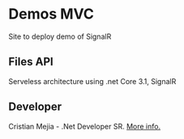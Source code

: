 # Demos MVC

Site to deploy demo of SignalR

## Files API

Serveless architecture using .net Core 3.1, SignalR

## Developer
Cristian Mejia - .Net Developer SR. [More info.](https://linktr.ee/cristianm009)